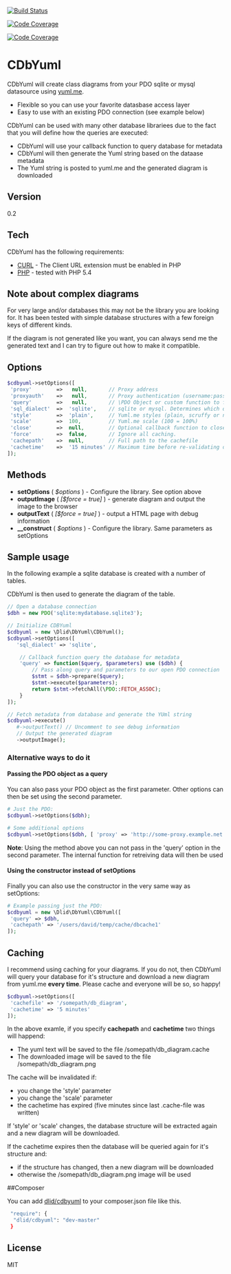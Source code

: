 [![Build Status](https://travis-ci.org/dlid/cdbyuml.svg?branch=master)](https://travis-ci.org/dlid/cdbyuml)

[![Code Coverage](https://scrutinizer-ci.com/g/dlid/cdbyuml/badges/coverage.png?b=master)](https://scrutinizer-ci.com/g/dlid/cdbyuml/?branch=master)

[![Code Coverage](https://scrutinizer-ci.com/g/dlid/cdbyuml/badges/coverage.png?b=master)](https://scrutinizer-ci.com/g/dlid/cdbyuml/?branch=master)

CDbYuml
=========

CDbYuml will create class diagrams from your PDO sqlite or mysql datasource using [yuml.me](http://yuml.me).

  - Flexible so you can use your favorite datasbase access layer
  - Easy to use with an existing PDO connection (see example below)

CDbYuml can be used with many other database librariees due to the fact that you will define how the queries are executed:

 - CDbYuml will use your callback function to query database for metadata
 - CDbYuml will then generate the Yuml string based on the dataase metadata
 - The Yuml string is posted to yuml.me and the generated diagram is downloaded

Version
----

0.2

Tech
-----------

CDbYuml has the following requirements: 

* [CURL] - The Client URL extension must be enabled in PHP
* [PHP] - tested with PHP 5.4

Note about complex diagrams
-----------

For very large and/or databases this may not be the library you are looking for. It has been tested with simple database structures with a few foreign keys of different kinds.

If the diagram is not generated like you want, you can always send me the generated text and I can try to figure out how to make it compatible.

Options
--------------
```php
$cdbyuml->setOptions([
 'proxy'        =>   null,       // Proxy address
 'proxyauth'    =>   null,       // Proxy authentication (username:password)
 'query'        =>   null,       // \PDO Object or custom function to fetch data from database
 'sql_dialect'  =>  'sqlite',    // sqlite or mysql. Determines which queries to run
 'style'        =>  'plain',     // Yuml.me styles (plain, scruffy or nofunky)
 'scale'        =>  100,         // Yuml.me scale (100 = 100%) 
 'close'        =>  null,        // Optional callback function to close database
 'force'        =>  false,       // Ignore all caching.
 'cachepath'    =>  null,        // Full path to the cachefile
 'cachetime'    =>  '15 minutes' // Maximum time before re-validating database structure
]);
```

Methods
--------------

* **setOptions** ( *$options* ) - Configure the library. See option above
* **outputImage** ( *[$force = true]* ) - generate diagram and output the image to the browser
* **outputText** ( *[$force = true]* ) - output a HTML page with debug information
* **__construct** ( *$options* ) - Configure the library. Same parameters as setOptions

Sample usage
--------------
In the following example a sqlite database is created with a number of tables.

CDbYuml is then used to generate the diagram of the table.

```php
// Open a database connection
$dbh = new PDO('sqlite:mydatabase.sqlite3');

// Initialize CDBYuml
$cdbyuml = new \Dlid\DbYuml\CDbYuml();
$cdbyuml->setOptions([
   'sql_dialect' => 'sqlite',

    // Callback function query the database for metadata
    'query' => function($query, $parameters) use ($dbh) {
        // Pass along query and parameters to our open PDO connection
        $stmt = $dbh->prepare($query);
        $stmt->execute($parameters);
        return $stmt->fetchAll(\PDO::FETCH_ASSOC);
    }
]);

// Fetch metadata from database and generate the YUml string
$cdbyuml->execute()
   #->outputText() // Uncomment to see debug information
   // Output the generated diagram
   ->outputImage();


```

### Alternative ways to do it
#### Passing the PDO object as a query

You can also pass your PDO object as the first parameter. Other options can then be set using the second parameter.

```php
# Just the PDO:
$cdbyuml->setOptions($dbh);

# Some additional options
$cdbyuml->setOptions($dbh, [ 'proxy' => 'http://some-proxy.example.net:8080' ]);
```

**Note**: Using the method above you can not pass in the 'query' option in the second parameter. The internal function for retreiving data will then be used

#### Using the constructor instead of  setOptions

Finally you can also use the constructor in the very same way as setOptions:

```php
# Example passing just the PDO:
$cdbyuml = new \Dlid\DbYuml\CDbYuml([
 'query' => $dbh,
 'cachepath' => '/users/david/temp/cache/dbcache1'
]);
```

Caching
--------------

I recommend using caching for your diagrams. If you do not, then CDbYuml will query your database for it's structure and download a new diagram from yuml.me **every time**. Please cache and everyone will be so, so happy!


```php
$cdbyuml->setOptions([
 'cachefile' => '/somepath/db_diagram',
 'cachetime' => '5 minutes'
]);
```

In the above examle, if you specify **cachepath** and **cachetime** two things will happend:

 - The yuml text will be saved to the file /somepath/db_diagram.cache
 - The downloaded image will be saved to the file /somepath/db_diagram.png

The cache will be invalidated if:

 - you change the 'style' parameter
 - you change the 'scale' parameter
 - the cachetime has expired (five minutes since last .cache-file was written)

If 'style' or 'scale' changes, the database structure will be extracted again and a new diagram will be downloaded.

If the cachetime expires then the database will be queried again for it's structure and:

 - if the structure has changed, then a new diagram will be downloaded
 - otherwise the /somepath/db_diagram.png image will be used

##Composer

You can add [dlid/cdbyuml](https://packagist.org/packages/dlid/cdbyuml) to your composer.json file like this.

```sh
 "require": {
  "dlid/cdbyuml": "dev-master"
 }
```


License
----

MIT


[CURL]:http://php.net/manual/en/book.curl.php
[PHP]:http://php.net

